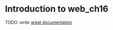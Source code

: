 # Introduction to web_ch16

TODO: write [great documentation](http://jacobian.org/writing/great-documentation/what-to-write/)
